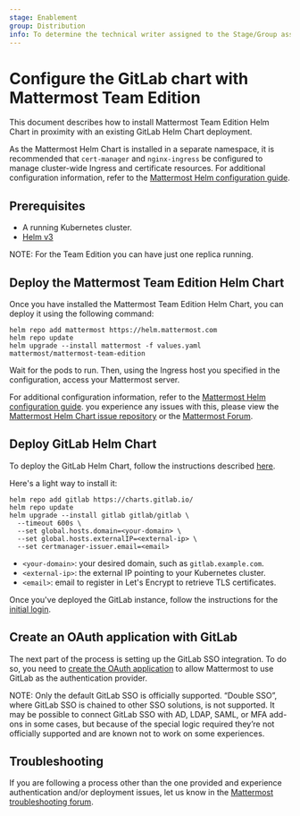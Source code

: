 ```yaml
---
stage: Enablement
group: Distribution
info: To determine the technical writer assigned to the Stage/Group associated with this page, see https://about.gitlab.com/handbook/engineering/ux/technical-writing/#designated-technical-writers
---
```


# Configure the GitLab chart with Mattermost Team Edition

This document describes how to install Mattermost Team Edition Helm Chart in proximity with an existing GitLab Helm Chart deployment.

As the Mattermost Helm Chart is installed in a separate namespace, it is recommended that
`cert-manager` and `nginx-ingress` be configured to manage cluster-wide Ingress and certificate resources. For additional configuration information,
refer to the [Mattermost Helm configuration guide](https://github.com/mattermost/mattermost-helm/tree/master/charts/mattermost-team-edition#configuration).

## Prerequisites

- A running Kubernetes cluster.
- [Helm v3](https://helm.sh/docs/intro/install/)

NOTE:
For the Team Edition you can have just one replica running.

## Deploy the Mattermost Team Edition Helm Chart

Once you have installed the Mattermost Team Edition Helm Chart, you can deploy it using the following command:

```shell
helm repo add mattermost https://helm.mattermost.com
helm repo update
helm upgrade --install mattermost -f values.yaml mattermost/mattermost-team-edition
```

Wait for the pods to run. Then, using the Ingress host you specified in the configuration, access your Mattermost server.

For additional configuration information, refer to the [Mattermost Helm configuration guide](https://github.com/mattermost/mattermost-helm/tree/master/charts/mattermost-team-edition#configuration).
you experience any issues with this, please view the [Mattermost Helm Chart issue repository](https://github.com/mattermost/mattermost-helm/issues) or
the [Mattermost Forum](https://forum.mattermost.com/search?q=helm).

## Deploy GitLab Helm Chart

To deploy the GitLab Helm Chart, follow the instructions described [here](../../index.md).

Here's a light way to install it:

```shell
helm repo add gitlab https://charts.gitlab.io/
helm repo update
helm upgrade --install gitlab gitlab/gitlab \
  --timeout 600s \
  --set global.hosts.domain=<your-domain> \
  --set global.hosts.externalIP=<external-ip> \
  --set certmanager-issuer.email=<email>
```

- `<your-domain>`: your desired domain, such as `gitlab.example.com`.
- `<external-ip>`: the external IP pointing to your Kubernetes cluster.
- `<email>`: email to register in Let's Encrypt to retrieve TLS certificates.

Once you've deployed the GitLab instance, follow the instructions for the [initial login](../../installation/deployment.md#initial-login).

## Create an OAuth application with GitLab

The next part of the process is setting up the GitLab SSO integration.
To do so, you need to [create the OAuth application](https://docs.mattermost.com/deployment/sso-gitlab.html) to allow Mattermost to use GitLab as the authentication provider.

NOTE:
Only the default GitLab SSO is officially supported. “Double SSO”, where GitLab SSO is chained to other SSO solutions, is not supported. It may be possible to connect
GitLab SSO with AD, LDAP, SAML, or MFA add-ons in some cases, but because of the special logic required they’re not officially
supported and are known not to work on some experiences.

## Troubleshooting

If you are following a process other than the one provided and experience authentication and/or deployment issues,
let us know in the [Mattermost troubleshooting forum](https://docs.mattermost.com/install/troubleshooting.html?&redirect_source=mm-org).
